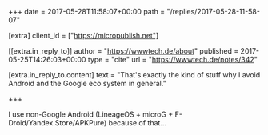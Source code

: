+++
date = 2017-05-28T11:58:07+00:00
path = "/replies/2017-05-28-11-58-07"

[extra]
client_id = ["https://micropublish.net"]

[[extra.in_reply_to]]
author = "https://wwwtech.de/about"
published = 2017-05-25T14:26:03+00:00
type = "cite"
url = "https://wwwtech.de/notes/342"

[extra.in_reply_to.content]
text = "That's exactly the kind of stuff why I avoid Android and the Google eco system in general."

+++

I use non-Google Android (LineageOS + microG + F-Droid/Yandex.Store/APKPure) because of that…